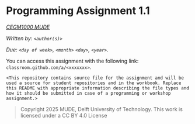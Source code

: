 # Programming Assignment 1.1

*[CEGM1000 MUDE](http://mude.citg.tudelft.nl/)*

*Written by: `<author(s)>`*

*Due: `<day of week>`, `<month>` `<day>`, `<year>`.*

You can access this assignment with the following link: `classroom.github.com/a/<xxxxxxx>`.

`<This repository contains source file for the assignment and will be used a source for student repositories and in the workbook. Replace this README with appropriate information describing the file types and how it should be submitted in case of a programming or workshop assignment.>`

> Copyright 2025 MUDE, Delft University of Technology. This work is licensed under a CC BY 4.0 License
